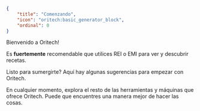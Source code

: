 ```json
{
	"title": "Comenzando",
	"icon": "oritech:basic_generator_block",
	"ordinal": 0
}
```

Bienvenido a Oritech!

Es **fuertemente** recomendable que utilices REI o EMI para ver y descubrir recetas.

Listo para sumergirte? Aquí hay algunas sugerencias para empezar con Oritech.

En cualquier momento, explora el resto de las herramientas y máquinas que ofrece Oritech. Puede que encuentres una manera mejor de hacer las cosas.
